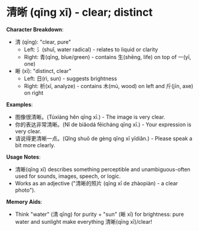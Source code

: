 # **清晰 (qīng xī) - clear; distinct**

**Character Breakdown**:  
- 清 (qīng): "clear, pure"
  - Left: 氵(shuǐ, water radical) - relates to liquid or clarity
  - Right: 青(qīng, blue/green) - contains 生(shēng, life) on top of 一(yī, one)  
- 晰 (xī): "distinct, clear"
  - Left: 日(rì, sun) - suggests brightness
  - Right: 析(xī, analyze) - contains 木(mù, wood) on left and 斤(jīn, axe) on right

**Examples**:  
- 图像很清晰。(Túxiàng hěn qīng xī.) - The image is very clear.  
- 你的表达非常清晰。(Nǐ de biǎodá fēicháng qīng xī.) - Your expression is very clear.  
- 请说得更清晰一点。(Qǐng shuō de gèng qīng xī yīdiǎn.) - Please speak a bit more clearly.

**Usage Notes**:  
- 清晰(qīng xī) describes something perceptible and unambiguous-often used for sounds, images, speech, or logic.  
- Works as an adjective ("清晰的照片 (qīng xī de zhàopiàn) - a clear photo").

**Memory Aids**:  
- Think "water" (清 qīng) for purity + "sun" (晰 xī) for brightness: pure water and sunlight make everything 清晰(qīng xī)/clear!
